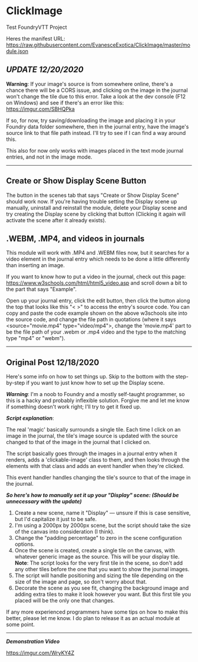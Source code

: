 # ClickImage
Test FoundryVTT Project

Heres the manifest URL: https://raw.githubusercontent.com/EvanesceExotica/ClickImage/master/module.json


## ***UPDATE 12/20/2020***

**Warning**: If your image's source is from somewhere online, there's a chance there will be a CORS issue, and clicking on the image in the journal won't change the tile due to this error. Take a look at the dev console (F12 on Windows) and see if there's an error like this: https://imgur.com/SBHQPka

If so, for now, try saving/downloading the image and placing it in your Foundry data folder somewhere, then in the journal entry, have the image's source link to that file path instead. I'll try to see if I can find a way around this.

This also for now only works with images placed in the text mode journal entries, and not in the image mode. 

-----

## Create or Show Display Scene Button

The button in the scenes tab that says "Create or Show Display Scene" should work now. If you're having trouble setting the Display scene up manually, uninstall and reinstall the module, delete your Display scene and try creating the Display scene by clicking that button (Clicking it again will activate the scene after it already exists).

## .WEBM, .MP4, and videos in journals

This module will work with .MP4 and .WEBM files now, but it searches for a video element in the journal entry which needs to be done a little differently than inserting an image. 

If you want to know how to put a video in the journal, check out this page: https://www.w3schools.com/html/html5_video.asp and scroll down a bit to the part that says "Example". 

Open up your journal entry, click the edit button, then click the button along the top that looks like this "< >" to access the entry's source code. You can copy and paste the code example shown on the above w3schools site  into the source code, and change the file path in quotations (where it says <source="movie.mp4" type="video/mp4">, change the 'movie.mp4' part to be the file path of your .webm or .mp4 video and the type to the matching type "mp4" or "webm").

-----------------------------------------

## Original Post 12/18/2020

Here's some info on how to set things up. Skip to the bottom with the step-by-step if you want to just know how to set up the Display scene.

***Warning***: I'm a noob to Foundry and a mostly self-taught programmer, so this is a hacky and probably inflexible solution. Forgive me  and let me know if something doesn't work right; I'll try to get it fixed up.

***Script explanation***: 

The real 'magic' basically surrounds a single tile. Each time I click on an image in the journal, the tile's image source is updated with the source changed to that of the image in the journal that I clicked on.  

The script basically goes through the images in a journal entry when it renders, adds a 'clickable-image' class to them, and then looks through the elements with that class and adds an event handler when they're clicked.

This event handler handles changing the tile's source to that of the image in the journal.

***So here's how to manually set it up your "Display" scene: (Should be unnecessary with the update)***

1. Create a new scene, name it "Display" — unsure if this is case sensitive, but I'd capitalize it just to be safe.
2. I'm using a 2000px by 2000px scene, but the script should take the size of the canvas into consideration (I think). 
3. Change the "padding percentage" to zero in the scene configuration options.
4. Once the scene is created, create a single tile on the canvas, with whatever generic image as the source. This will be your display tile. **Note**: The script looks for the very first tile in the scene, so don't add any other tiles before the one that you want to show the journal images.
5. The script will handle positioning and sizing the tile depending on the size of the image and page, so don't worry about that. 
6. Decorate the scene as you see fit, changing the background image and adding extra tiles to make it look however you want. But this first tile you placed will be the only one that changes.

If any more experienced programmers have some tips on how to make this better, please let me know. I do plan to release it as an actual module at some point.

----
***Demonstration Video***

https://imgur.com/WryKY4Z